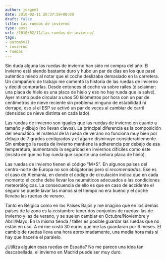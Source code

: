 ```yaml
---
author: jorgeml
date: 2010-02-11 20:37:59+00:00
draft: false
title: Las ruedas de invierno
type: post
url: /2010/02/11/las-ruedas-de-invierno/
tags:
- automóvil
- invierno
- ruedas
---
```


Sin duda alguna las ruedas de invierno han sido mi compra del año. El invierno está siendo bastante duro y hubo un par de días en los que pasé auténtico miedo al notar que el coche deslizaba demasiado en la carretera. Un compañero de trabajo me comentó la historia de las ruedas de invierno y decidí comprarlas. Desde entonces el coche va sobre raíles (disclaimer: una placa de hielo es una placa de hielo y eso no hay rueda que la salve). Ayer mismo pude circular a unos 50 kilómetros por hora con un par de centímetros de nieve reciente sin problema ninguno de estabilidad ni derrape, eso sí el ESP se activó un par de veces al cambiar de carril (densidad de nieve distinta en cada lado).

Las ruedas de invierno son iguales que las ruedas de invierno en cuanto a tamaño y dibujo (no llevan clavos). La principal diferencia es la composición del neumático: el material de la rueda de verano no funciona muy bien por debajo de 7 grados centígrados y el agarre disminuye considerablemente. Sin embargo la rueda de invierno mantiene la adherencia por debajo de esa temperatura, aumentando la seguridad en inviernos difíciles como éste (insisto en que no hay rueda que soporte una señora placa de hielo).

Las ruedas de invierno tienen el código "M+S". En algunos países del centro-norte de Europa no son obligatorias pero sí _recomendadas_. Ese es el caso de Alemania, en donde el código de circulación indica que en cada momento el coche debe llevar los neumáticos adecuados a las condiciones meteorológicas. La consecuencia de ello es que en caso de accidente el seguro se puede lavar las manos si el tiempo no era bueno y el coche llevaba las ruedas de verano.

Tanto en Bélgica como en los Países Bajos y me imagino que en los demás países de la zona es la costumbre tener dos conjuntos de ruedas: las de invierno y las de verano, y se suelen cambiar en Octubre/Noviembre y Abril/Mayo. En la misma tienda / taller es posible guardar las ruedas que no están en uso. A mí me costó 30 euros que me las guardaran por 6 meses. El cambio de ruedas lleva una hora aproximadamente, una media hora más si hay que hacerle el paralelo.

¿Utiliza alguien esas ruedas en España? No me parece una idea tan descabellada, el invierno en Madrid puede ser muy duro.
